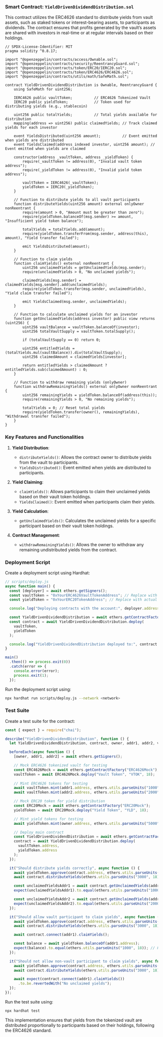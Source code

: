 ### Smart Contract: `YieldDrivenDividendDistribution.sol`

This contract utilizes the ERC4626 standard to distribute yields from vault assets, such as staked tokens or interest-bearing assets, to participants as dividends. The contract ensures that profits generated by the vault’s assets are shared with investors in real-time or at regular intervals based on their holdings.

```solidity
// SPDX-License-Identifier: MIT
pragma solidity ^0.8.17;

import "@openzeppelin/contracts/access/Ownable.sol";
import "@openzeppelin/contracts/security/ReentrancyGuard.sol";
import "@openzeppelin/contracts/token/ERC20/IERC20.sol";
import "@openzeppelin/contracts/token/ERC4626/ERC4626.sol";
import "@openzeppelin/contracts/utils/math/SafeMath.sol";

contract YieldDrivenDividendDistribution is Ownable, ReentrancyGuard {
    using SafeMath for uint256;

    IERC4626 public vaultToken;          // ERC4626 Tokenized Vault
    IERC20 public yieldToken;            // Token used for distributing yields (e.g., stablecoin)

    uint256 public totalYields;          // Total yields available for distribution
    mapping(address => uint256) public claimedYields; // Track claimed yields for each investor

    event YieldsDistributed(uint256 amount);          // Event emitted when yields are distributed
    event YieldsClaimed(address indexed investor, uint256 amount); // Event emitted when yields are claimed

    constructor(address _vaultToken, address _yieldToken) {
        require(_vaultToken != address(0), "Invalid vault token address");
        require(_yieldToken != address(0), "Invalid yield token address");

        vaultToken = IERC4626(_vaultToken);
        yieldToken = IERC20(_yieldToken);
    }

    // Function to distribute yields to all vault participants
    function distributeYields(uint256 amount) external onlyOwner nonReentrant {
        require(amount > 0, "Amount must be greater than zero");
        require(yieldToken.balanceOf(msg.sender) >= amount, "Insufficient yield token balance");

        totalYields = totalYields.add(amount);
        require(yieldToken.transferFrom(msg.sender, address(this), amount), "Yield transfer failed");

        emit YieldsDistributed(amount);
    }

    // Function to claim yields
    function claimYields() external nonReentrant {
        uint256 unclaimedYields = getUnclaimedYields(msg.sender);
        require(unclaimedYields > 0, "No unclaimed yields");

        claimedYields[msg.sender] = claimedYields[msg.sender].add(unclaimedYields);
        require(yieldToken.transfer(msg.sender, unclaimedYields), "Yield claim transfer failed");

        emit YieldsClaimed(msg.sender, unclaimedYields);
    }

    // Function to calculate unclaimed yields for an investor
    function getUnclaimedYields(address investor) public view returns (uint256) {
        uint256 vaultBalance = vaultToken.balanceOf(investor);
        uint256 totalVaultSupply = vaultToken.totalSupply();

        if (totalVaultSupply == 0) return 0;

        uint256 entitledYields = (totalYields.mul(vaultBalance)).div(totalVaultSupply);
        uint256 claimedAmount = claimedYields[investor];

        return entitledYields > claimedAmount ? entitledYields.sub(claimedAmount) : 0;
    }

    // Function to withdraw remaining yields (onlyOwner)
    function withdrawRemainingYields() external onlyOwner nonReentrant {
        uint256 remainingYields = yieldToken.balanceOf(address(this));
        require(remainingYields > 0, "No remaining yields");

        totalYields = 0; // Reset total yields
        require(yieldToken.transfer(owner(), remainingYields), "Withdrawal transfer failed");
    }
}
```

### Key Features and Functionalities

1. **Yield Distribution**:
   - `distributeYields()`: Allows the contract owner to distribute yields from the vault to participants.
   - `YieldsDistributed()`: Event emitted when yields are distributed to participants.

2. **Yield Claiming**:
   - `claimYields()`: Allows participants to claim their unclaimed yields based on their vault token holdings.
   - `YieldsClaimed()`: Event emitted when participants claim their yields.

3. **Yield Calculation**:
   - `getUnclaimedYields()`: Calculates the unclaimed yields for a specific participant based on their vault token holdings.

4. **Contract Management**:
   - `withdrawRemainingYields()`: Allows the owner to withdraw any remaining undistributed yields from the contract.

### Deployment Script

Create a deployment script using Hardhat:

```javascript
// scripts/deploy.js
async function main() {
  const [deployer] = await ethers.getSigners();
  const vaultToken = "0xYourERC4626VaultTokenAddress"; // Replace with actual ERC4626 vault token address
  const yieldToken = "0xYourERC20TokenAddress"; // Replace with actual ERC20 yield token address

  console.log("Deploying contracts with the account:", deployer.address);

  const YieldDrivenDividendDistribution = await ethers.getContractFactory("YieldDrivenDividendDistribution");
  const contract = await YieldDrivenDividendDistribution.deploy(
    vaultToken,
    yieldToken
  );

  console.log("YieldDrivenDividendDistribution deployed to:", contract.address);
}

main()
  .then(() => process.exit(0))
  .catch(error => {
    console.error(error);
    process.exit(1);
  });
```

Run the deployment script using:

```bash
npx hardhat run scripts/deploy.js --network <network>
```

### Test Suite

Create a test suite for the contract:

```javascript
const { expect } = require("chai");

describe("YieldDrivenDividendDistribution", function () {
  let YieldDrivenDividendDistribution, contract, owner, addr1, addr2, vaultToken, yieldToken;

  beforeEach(async function () {
    [owner, addr1, addr2] = await ethers.getSigners();

    // Mock ERC4626 tokenized vault for testing
    const ERC4626Mock = await ethers.getContractFactory("ERC4626Mock");
    vaultToken = await ERC4626Mock.deploy("Vault Token", "VTOK", 18);
    
    // Mint ERC4626 tokens for testing
    await vaultToken.mint(addr1.address, ethers.utils.parseUnits("1000", 18));
    await vaultToken.mint(addr2.address, ethers.utils.parseUnits("2000", 18));

    // Mock ERC20 token for yield distribution
    const ERC20Mock = await ethers.getContractFactory("ERC20Mock");
    yieldToken = await ERC20Mock.deploy("Yield Token", "YLD", 18);

    // Mint yield tokens for testing
    await yieldToken.mint(owner.address, ethers.utils.parseUnits("5000", 18));

    // Deploy main contract
    const YieldDrivenDividendDistribution = await ethers.getContractFactory("YieldDrivenDividendDistribution");
    contract = await YieldDrivenDividendDistribution.deploy(
      vaultToken.address,
      yieldToken.address
    );
  });

  it("Should distribute yields correctly", async function () {
    await yieldToken.approve(contract.address, ethers.utils.parseUnits("3000", 18));
    await contract.distributeYields(ethers.utils.parseUnits("3000", 18));

    const unclaimedYieldsAddr1 = await contract.getUnclaimedYields(addr1.address);
    expect(unclaimedYieldsAddr1).to.equal(ethers.utils.parseUnits("1000", 18)); // 1000 YLD tokens for addr1

    const unclaimedYieldsAddr2 = await contract.getUnclaimedYields(addr2.address);
    expect(unclaimedYieldsAddr2).to.equal(ethers.utils.parseUnits("2000", 18)); // 2000 YLD tokens for addr2
  });

  it("Should allow vault participant to claim yields", async function () {
    await yieldToken.approve(contract.address, ethers.utils.parseUnits("3000", 18));
    await contract.distributeYields(ethers.utils.parseUnits("3000", 18));

    await contract.connect(addr1).claimYields();

    const balance = await yieldToken.balanceOf(addr1.address);
    expect(balance).to.equal(ethers.utils.parseUnits("1000", 18)); // Full 1000 YLD tokens claimed
  });

  it("Should not allow non-vault participant to claim yields", async function () {
    await yieldToken.approve(contract.address, ethers.utils.parseUnits("3000", 18));
    await contract.distributeYields(ethers.utils.parseUnits("3000", 18));

    await expect(contract.connect(addr1).claimYields())
      .to.be.revertedWith("No unclaimed yields");
  });
});
```

Run the test suite using:

```bash
npx hardhat test
```

This implementation ensures that yields from the tokenized vault are distributed proportionally to participants based on their holdings, following the ERC4626 standard.